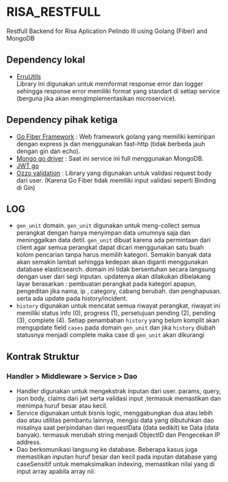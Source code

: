 # RISA_RESTFULL

Restfull Backend for Risa Aplication Pelindo III using Golang (Fiber) and MongoDB

## Dependency lokal

- [ErruUtils](https://github.com/muchlist/erru_utils_go/)  
  Library ini digunakan untuk memformat response error dan logger sehingga response error memiliki format yang standart
  di setiap service (berguna jika akan mengimplementasikan microservice).

## Dependency pihak ketiga

- [Go Fiber Framework](https://github.com/gofiber/fiber/) : Web framework golang yang memiliki kemiripan dengan express
  js dan menggunakan fast-http (tidak berbeda jauh dengan gin dan echo).
- [Mongo go driver](https://go.mongodb.org/mongo-driver/) : Saat ini service ini full menggunakan MongoDB.
- [JWT go](https://github.com/dgrijalva/jwt-go/)
- [Ozzo validation](https://github.com/go-ozzo/ozzo-validation/) : Library yang digunakan untuk validasi request body
  dari user. (Karena Go Fiber tidak memiliki input validasi seperti Binding di Gin)

## LOG

- `gen_unit` domain. `gen_unit` digunakan untuk meng-collect semua perangkat dengan hanya menyimpan data umumnya saja
  dan meninggalkan data detil.
  `gen_unit` dibuat karena ada permintaan dari client agar semua perangkat dapat dicari menggunakan satu buah kolom
  pencarian tanpa harus memilih kategori. Semakin banyak data akan semakin lambat sehingga kedepan akan diganti
  menggunakan database elasticsearch. domain ini tidak bersentuhan secara langsung dengan user dari segi inputan.
  updatenya akan dilakukan dibelakang layar berasarkan : pembuatan perangkat pada kategori apapun, pengeditan jika nama,
  ip , category, cabang berubah. dan penghapusan. serta ada update pada history/incident.
- `history` digunakan untuk mencatat semua riwayat perangkat, riwayat ini memiliki status info (0), progress (1), persetujuan
  pending (2), pending (3), complete (4). Setiap penambahan `history` yang belum komplit akan mengupdate field `cases`
  pada domain `gen_unit` dan jika `history` diubah statusnya menjadi complete maka case di `gen_unit` akan dikurangi

## Kontrak Struktur

### Handler > Middleware > Service > Dao

- Handler digunakan untuk mengekstrak inputan dari user. params, query, json body, claims dari jwt serta validasi input
  ,termasuk memastikan dan menimpa huruf besar atau kecil.
- Service digunakan untuk bisnis logic, menggabungkan dua atau lebih dao atau utilitas pembantu lainnya, mengisi data
  yang dibutuhkan dao misalnya saat perpindahan dari requestData (data sedikit) ke Data (data banyak). termasuk merubah
  string menjadi ObjectID dan Pengecekan IP address.
- Dao berkomunikasi langsung ke database. Beberapa kasus juga memastikan inputan huruf besar dan kecil pada inputan database
  yang caseSensitif untuk memaksimalkan indexing, memastikan nilai yang di input array<T> apabila array nil.